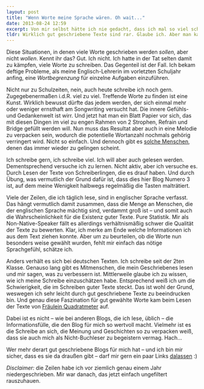 ```yaml
---
layout: post
title: "Wenn Worte meine Sprache wären. Oh wait..."
date: 2013-08-24 12:59
excerpt: Von mir selbst hätte ich nie gedacht, dass ich mal so viel schreiben werde, wie heute. Bringt das Bloggen halt mich sich, ne? Während es anfangs nur ein nötiges Mittel war, um Gedanken und Meinung zu kommunizieren, versuche ich mittlerweile auch besser zu werden in dem, was ich da tue. Je nach Laune mal mehr oder minder bewusst. Trotz allem ist und bleibt es für mich schwierig, gute Texte zu verfassen.
tldr: Wirklich gut geschriebene Texte sind rar. Glaube ich. Aber man kann's ja mal versuchen.
---
```


Diese Situationen, in denen viele Worte geschrieben werden *sollen*, aber nicht *wollen*. Kennt ihr das? Gut. Ich nicht. Ich hatte in der Tat selten damit zu kämpfen, viele Worte zu schreiben. Das Gegenteil ist der Fall. Ich bekam deftige Probleme, als meine Englisch-Lehrerin im vorletzten Schuljahr anfing, eine *Wortbegrenzung* für einzelne Aufgaben einzuführen.

Nicht nur zu Schulzeiten, nein, auch heute schreibe ich noch gern. Zugegebenermaßen i.d.R. viel zu viel. Treffende Worte zu finden ist eine Kunst. Wirklich bewusst dürfte das jedem werden, der sich einmal mehr oder weniger ernsthaft am Songwriting versucht hat. Die innere Gefühls- und Gedankenwelt ist wirr. Und jetzt hat man ein Blatt Papier vor sich, das mit diesen Dingen im viel zu engen Rahmen von 2 Strophen, Refrain und Bridge gefüllt werden will. Nun muss das Resultat aber auch in eine Melodie zu verpacken sein, wodurch die potentielle Wortanzahl nochmals gehörig verringert wird. Nicht so einfach. Und dennoch gibt es [solche Menschen](http://www.youtube.com/watch?v=iRcYt8CLqVs "Casper ft. Thees Uhlmann - XOXO - YouTube"), denen das immer wieder zu gelingen scheint.

Ich schreibe gern, ich schreibe viel. Ich will aber auch gelesen werden. Dementsprechend versuche ich zu lernen. Nicht aktiv, aber ich versuche es. Durch Lesen der Texte von Schreiberlingen, die es drauf haben. Und durch Übung, was vermutlich der Grund dafür ist, dass dies hier Blog Numero 3 ist, auf dem meine Wenigkeit halbwegs regelmäßig die Tasten malträtiert.

Viele der Zeilen, die ich täglich lese, sind in englischer Sprache verfasst. Das hängt vermutlich damit zusammen, dass die Menge an Menschen, die der englischen Sprache mächtig sind, verdammt groß ist – und somit auch die Wahrscheinlichkeit für die Existenz guter Texte. Pure Statistik. Mir als Non-Native-Speaker fällt es allerdings verhältnismäßig schwer die Qualität der Texte zu bewerten. Klar, ich merke am Ende welche Informationen ich aus dem Text ziehen konnte. Aber um zu beurteilen, ob die Worte nun besonders weise gewählt wurden, fehlt mir einfach das nötige Sprachgefühl, schätze ich.

Anders verhält es sich bei deutschen Texten. Ich schreibe seit der 2ten Klasse. Genauso lang gibt es Mitmenschen, die mein Geschriebenes lesen und mir sagen, was zu verbessern ist. Mittlerweile glaube ich zu wissen, wie ich meine Schreibe einzuschätzen habe. Entsprechend weiß ich um die Schwierigkeit, die im Schreiben guter Texte steckt. Das ist wohl der Grund, weswegen ich sehr leicht durch gut geschriebene Texte zu beeindrucken bin. Und genau diese Faszination für gut gewählte Worte kam beim Lesen der Texte von [Fräulein Quadratmeter](http://quadratmeter.wordpress.com/ "Quadratmeter") auf.

Dabei ist es nicht – wie bei anderen Blogs, die ich lese, üblich – die Informationsfülle, die den Blog für mich so wertvoll macht. Vielmehr ist es die Schreibe an sich, die Meinung und Geschichten so zu verpacken weiß, dass sie auch mich als Nicht-Buchleser zu begeistern vermag. Hach...

Wer mehr derart gut geschriebene Blogs für mich hat – und ich bin mir sicher, dass es sie da draußen gibt – darf mir gern ein paar Links [dalassen](/kontakt 'Kontakt') :)

*Disclaimer:* die Zeilen habe ich vor ziemlich genau einem Jahr niedergeschrieben. Mir war danach, das jetzt einfach ungefiltert rauszuhauen.